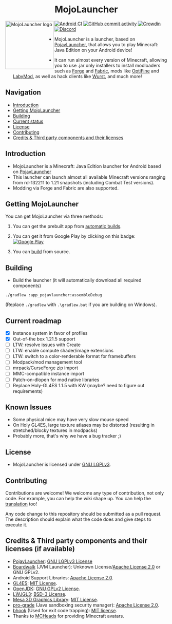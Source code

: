 <H1 align="center">MojoLauncher</H1>

<img src="https://github.com/MojoLauncher/MojoLauncher/blob/v3_openjdk/app_pojavlauncher/src/main/assets/pojavlauncher.png" align="left" width="150" height="150" alt="MojoLauncher logo">

[![Android CI](https://github.com/MojoLauncher/MojoLauncher/workflows/Android%20CI/badge.svg)](https://github.com/MojoLauncher/MojoLauncher/actions)
[![GitHub commit activity](https://img.shields.io/github/commit-activity/m/MojoLauncher/MojoLauncher)](https://github.com/MojoLauncher/MojoLauncher/actions)
[![Crowdin](https://badges.crowdin.net/pojavlauncher/localized.svg)](https://crowdin.com/project/pojavlauncher)
[![Discord](https://img.shields.io/discord/1365346109131722753.svg?label=&logo=discord&logoColor=ffffff&color=7389D8&labelColor=6A7EC2)](https://discord.gg/VHdwQFsaGX)

* MojoLauncher is a launcher, based on [PojavLauncher](https://github.com/PojavLauncherTeam/PojavLauncher), that allows you to play Minecraft: Java Edition on your Android device!

* It can run almost every version of Minecraft, allowing you to use .jar only installers to install modloaders such as [Forge](https://files.minecraftforge.net/) and [Fabric](http://fabricmc.net/), mods like [OptiFine](https://optifine.net) and [LabyMod](https://www.labymod.net/en), as well as hack clients like [Wurst](https://www.wurstclient.net/), and much more!

## Navigation
- [Introduction](#introduction)  
- [Getting MojoLauncher](#getting-mojolauncher)
- [Building](#building) 
- [Current status](#current-status) 
- [License](#license) 
- [Contributing](#contributing) 
- [Credits & Third party components and their licenses](#credits--third-party-components-and-their-licenses-if-available)

## Introduction 
* MojoLauncher is a Minecraft: Java Edition launcher for Android based on [PojavLauncher](https://github.com/PojavLauncherTeam/PojavLauncher)
* This launcher can launch almost all available Minecraft versions ranging from rd-132211 to 1.21 snapshots (including Combat Test versions). 
* Modding via Forge and Fabric are also supported. 

## Getting MojoLauncher

You can get MojoLauncher via three methods:

1. You can get the prebuilt app from [automatic builds](https://github.com/MojoLauncher/MojoLauncher/actions).

2. You can get it from Google Play by clicking on this badge:
[![Google Play](https://play.google.com/intl/en_us/badges/static/images/badges/en_badge_web_generic.png)](https://play.google.com/store/apps/details?id=git.artdeell.mojo)

3. You can [build](#building) from source.
## Building   
* Build the launcher (it will automatically download all required components)
```
./gradlew :app_pojavlauncher:assembleDebug
```
(Replace `./gradlew` with `.\gradlew.bat` if you are building on Windows).

## Current roadmap
- [x] Instance system in favor of profiles
- [x] Out-of-the box 1.21.5 support
- [ ] LTW: resolve issues with Create
- [ ] LTW: enable compute shader/image extensions
- [ ] LTW: switch to a color-renderable format for framebuffers
- [ ] Modpack/mod management tool
- [ ] mrpack/CurseForge zip import
- [ ] MMC-compatible instance import
- [ ] Patch-on-dlopen for mod native libraries
- [ ] Replace Holy-GL4ES 1.1.5 with KW (maybe? need to figure out requirements)

## Known Issues
- Some physical mice may have very slow mouse speed
- On Holy GL4ES, large texture atlases may be distorted (resulting in stretched/blocky textures in modpacks)
- Probably more, that's why we have a bug tracker ;) 

## License
- MojoLauncher is licensed under [GNU LGPLv3](https://github.com/MojoLauncher/MojoLauncher/blob/v3_openjdk/LICENSE).

## Contributing
Contributions are welcome! We welcome any type of contribution, not only code. For example, you can help the wiki shape up. You can help the [translation](https://crowdin.com/project/pojavlauncher) too!


Any code change to this repository should be submitted as a pull request. The description should explain what the code does and give steps to execute it.

## Credits & Third party components and their licenses (if available)
- [PojavLauncher](https://github.com/PojavLauncherTeam/PojavLauncher): [GNU LGPLv3 License](https://github.com/PojavLauncherTeam/PojavLauncher/blob/v3_openjdk/LICENSE)
- [Boardwalk](https://github.com/zhuowei/Boardwalk) (JVM Launcher): Unknown License/[Apache License 2.0](https://github.com/zhuowei/Boardwalk/blob/master/LICENSE) or GNU GPLv2.
- Android Support Libraries: [Apache License 2.0](https://android.googlesource.com/platform/prebuilts/maven_repo/android/+/master/NOTICE.txt).
- [GL4ES](https://github.com/PojavLauncherTeam/gl4es): [MIT License](https://github.com/ptitSeb/gl4es/blob/master/LICENSE).<br>
- [OpenJDK](https://github.com/PojavLauncherTeam/openjdk-multiarch-jdk8u): [GNU GPLv2 License](https://openjdk.java.net/legal/gplv2+ce.html).<br>
- [LWJGL3](https://github.com/MojoLauncher/lwjgl3): [BSD-3 License](https://github.com/LWJGL/lwjgl3/blob/master/LICENSE.md).
- [Mesa 3D Graphics Library](https://gitlab.freedesktop.org/mesa/mesa): [MIT License](https://docs.mesa3d.org/license.html).
- [pro-grade](https://github.com/pro-grade/pro-grade) (Java sandboxing security manager): [Apache License 2.0](https://github.com/pro-grade/pro-grade/blob/master/LICENSE.txt).
- [bhook](https://github.com/bytedance/bhook) (Used for exit code trapping): [MIT license](https://github.com/bytedance/bhook/blob/main/LICENSE).
- Thanks to [MCHeads](https://mc-heads.net) for providing Minecraft avatars.
